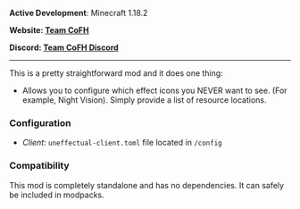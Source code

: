 __Active Development__: Minecraft 1.18.2

__Website: [Team CoFH](https://teamcofh.com)__

__Discord: [Team CoFH Discord](https://discordapp.com/invite/uRKrnbH)__

---

This is a pretty straightforward mod and it does one thing:

- Allows you to configure which effect icons you NEVER want to see. (For example, Night Vision). Simply provide a list of resource locations.

### __Configuration__

- _Client_: `uneffectual-client.toml` file located in `/config`

### __Compatibility__

This mod is completely standalone and has no dependencies. It can safely be included in modpacks.